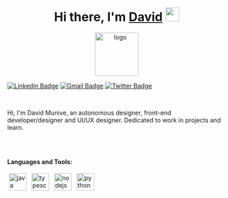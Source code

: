 <h1 align="center">Hi there, I'm <a href="https://www.b.c/" target="_blank">David</a> <img
src="https://github.com/blackcater/blackcater/raw/main/images/Hi.gif" height="32" /></h1>

<p align="center">
<img alt="logo" width="100px" src="https://pbs.twimg.com/profile_images/1611184504529473536/lkljEkhK_200x200.jpg"</img>
</p>

[![Linkedin Badge](https://img.shields.io/badge/-DavidMunive-blue?style=flat-square&logo=Linkedin&logoColor=white&link=https://www.linkedin.com/in/david-munive-it/)](https://www.linkedin.com/in/david-munive-it/)
[![Gmail Badge](https://img.shields.io/badge/-jdavemun@gmail.com-c14438?style=flat-square&logo=Gmail&logoColor=white&link=mailto:jdavemun@gmail.com)](mailto:jdavemun@gmail.com)
[![Twitter Badge](https://img.shields.io/badge/-@david_mnv-1ca0f1?style=flat-square&labelColor=1ca0f1&logo=twitter&logoColor=white&link=https://twitter.com/david_mnv)](https://twitter.com/david_mnv)

<br />

Hi, I'm David Munive, an autonomous designer, front-end developer/designer and UI/UX designer. Dedicated to work in projects and learn.

<br />
<br />

**Languages and Tools:**

<p>
<img src="https://cdn.jsdelivr.net/gh/devicons/devicon/icons/java/java-original.svg" height="40" style="vertical-align:down; margin:4px" alt="java">
<img src="https://cdn.jsdelivr.net/gh/devicons/devicon/icons/typescript/typescript-original.svg" height="40" style="vertical-align:down; margin:4px" alt="typescript">
<img src="https://cdn.jsdelivr.net/gh/devicons/devicon/icons/nodejs/nodejs-original-wordmark.svg" height="40" style="vertical-align:down; margin:4px" alt="nodejs">
<img src="https://cdn.jsdelivr.net/gh/devicons/devicon/icons/python/python-original.svg" height="40" style="vertical-align:down; margin:4px" alt="python">
</p>


```

```

